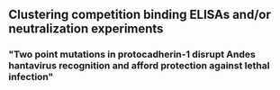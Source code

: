 ## Clustering competition binding ELISAs and/or neutralization experiments
### "Two point mutations in protocadherin-1 disrupt Andes hantavirus recognition and afford protection against lethal infection"
